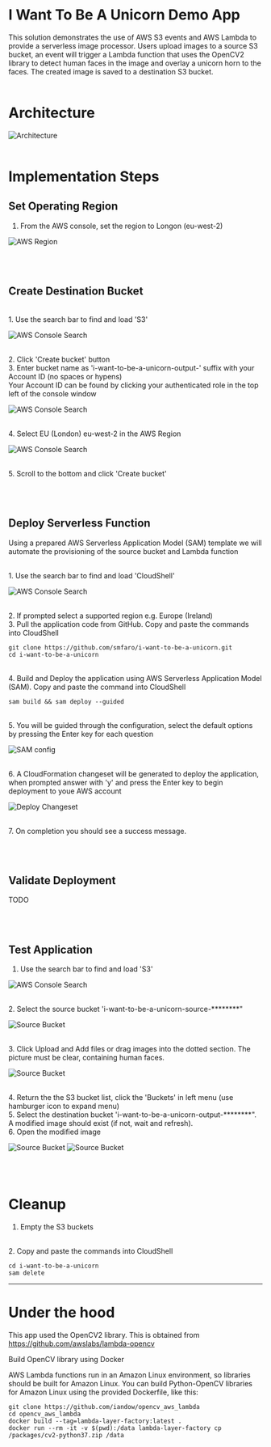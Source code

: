 # I Want To Be A Unicorn Demo App


This solution demonstrates the use of AWS S3 events and AWS Lambda to provide a serverless image processor. Users upload images to a source S3 bucket, an event will trigger a Lambda function that uses the OpenCV2 library to detect human faces in the image and overlay a unicorn horn to the faces. The created image is saved to a destination S3 bucket.
<br><br>

# Architecture
![Architecture](architecture.png)
<br><br>

# Implementation Steps

## Set Operating Region
1. From the AWS console, set the region to Longon (eu-west-2)

![AWS Region](screenshots/1a.png)

<br><br>
## Create Destination Bucket
<br>
1. Use the search bar to find and load 'S3'

![AWS Console Search](screenshots/1b.png)

<br>
2. Click 'Create bucket' button

<br>
3. Enter bucket name as 'i-want-to-be-a-unicorn-output-' suffix with your Account ID (no spaces or hypens)
<br>   Your Account ID can be found by clicking your authenticated role in the top left of the console window

![AWS Console Search](screenshots/2b.png)

<br>
4. Select EU (London) eu-west-2 in the AWS Region

![AWS Console Search](screenshots/3b.png)

<br>
5. Scroll to the bottom and click 'Create bucket'

<br><br>
## Deploy Serverless Function

Using a prepared AWS Serverless Application Model (SAM) template we will automate the provisioning of the source bucket and Lambda function

<br>
1. Use the search bar to find and load 'CloudShell'

![AWS Console Search](screenshots/1c.png)

<br>
2. If prompted select a supported region e.g. Europe (Ireland)

<br>
3. Pull the application code from GitHub. Copy and paste the commands into CloudShell

```Shell
git clone https://github.com/smfaro/i-want-to-be-a-unicorn.git
cd i-want-to-be-a-unicorn
```

<br>
4. Build and Deploy the application using AWS Serverless Application Model (SAM). Copy and paste the command into CloudShell

```Shell
sam build && sam deploy --guided
```

<br>
5. You will be guided through the configuration, select the default options by pressing the Enter key for each question

![SAM config](screenshots/2c.png)

<br>
6. A CloudFormation changeset will be generated to deploy the application, when prompted answer with 'y' and press the Enter key to begin deployment to youe AWS account

![Deploy Changeset](screenshots/3c.png)

<br>
7. On completion you should see a success message.

<br><br>
## Validate Deployment
TODO

<br><br>
## Test Application

1. Use the search bar to find and load 'S3'

![AWS Console Search](screenshots/1b.png)

<br>
2. Select the source bucket 'i-want-to-be-a-unicorn-source-********"

![Source Bucket](screenshots/1e.png)

<br>
3. Click Upload and Add files or drag images into the dotted section. The picture must be clear, containing human faces.

![Source Bucket](screenshots/2e.png)

<br>
4. Return the the S3 bucket list, click the 'Buckets' in left menu (use hamburger icon to expand menu)

<br>
5. Select the destination bucket 'i-want-to-be-a-unicorn-output-********". A modified image should exist (if not, wait and refresh).

<br>
6. Open the modified image

![Source Bucket](screenshots/3e.png)
![Source Bucket](screenshots/4e.png)

<br><br>
# Cleanup

1. Empty the S3 buckets
<br>
2. Copy and paste the commands into CloudShell

```Shell
cd i-want-to-be-a-unicorn
sam delete
```

---


# Under the hood

This app used the OpenCV2 library. This is obtained from https://github.com/awslabs/lambda-opencv

Build OpenCV library using Docker

AWS Lambda functions run in an Amazon Linux environment, so libraries should be built for Amazon Linux. You can build Python-OpenCV libraries for Amazon Linux using the provided Dockerfile, like this:

```
git clone https://github.com/iandow/opencv_aws_lambda
cd opencv_aws_lambda
docker build --tag=lambda-layer-factory:latest .
docker run --rm -it -v $(pwd):/data lambda-layer-factory cp /packages/cv2-python37.zip /data
```